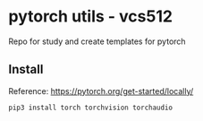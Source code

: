 # pytorch utils - vcs512

Repo for study and create templates for pytorch

## Install
Reference: https://pytorch.org/get-started/locally/

    pip3 install torch torchvision torchaudio